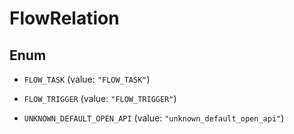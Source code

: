 

# FlowRelation

## Enum


* `FLOW_TASK` (value: `"FLOW_TASK"`)

* `FLOW_TRIGGER` (value: `"FLOW_TRIGGER"`)

* `UNKNOWN_DEFAULT_OPEN_API` (value: `"unknown_default_open_api"`)



